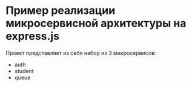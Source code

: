 # Пример реализации микросервисной архитектуры на express.js

Проект представляет из себя набор из 3 микросервисов:

- auth
- student
- queue
